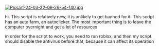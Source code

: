 [![Picsart-24-03-22-09-26-54-140.jpg](https://i.postimg.cc/HWFqLtwb/Picsart-24-03-22-09-26-54-140.jpg)](https://postimg.cc/xqyxxMFd)

hi. This script is relatively new, it is unlikely to get banned for it. 
This script has an auto farm, an autoclicker. The most important thing is to leave the computer overnight and get a lot of resources

in order for the script to work, you need to run roblox, and then my script
should disable the antivirus before that, because it can affect its operation

